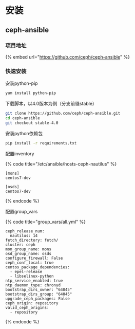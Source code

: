 # 安装

## ceph-ansible

### 项目地址

{% embed url="https://github.com/ceph/ceph-ansible" %}

### 快速安装

安装python-pip

```bash
yum install python-pip
```

下载脚本，以4.0版本为例（分支前缀stable）

```bash
git clone https://github.com/ceph/ceph-ansible.git
cd ceph-ansible
git checkout stable-4.0
```

安装python依赖包

```bash
pip install -r requirements.txt
```

配置inventory

{% code title="/etc/ansible/hosts-ceph-nautilus" %}
```text
[mons]
centos7-dev

[osds]
centos7-dev
```
{% endcode %}

配置group\_vars

{% code title="group\_vars/all.yml" %}
```text
ceph_release_num:
  nautilus: 14
fetch_directory: fetch/
cluster: ceph
mon_group_name: mons
osd_group_name: osds
configure_firewall: False
ceph_conf_local: true
centos_package_dependencies:
  - epel-release
  - libselinux-python
ntp_service_enabled: true
ntp_daemon_type: chronyd
bootstrap_dirs_owner: "64045"
bootstrap_dirs_group: "64045"
upgrade_ceph_packages: False
ceph_origin: repository
valid_ceph_origins:
  - repository
```
{% endcode %}

